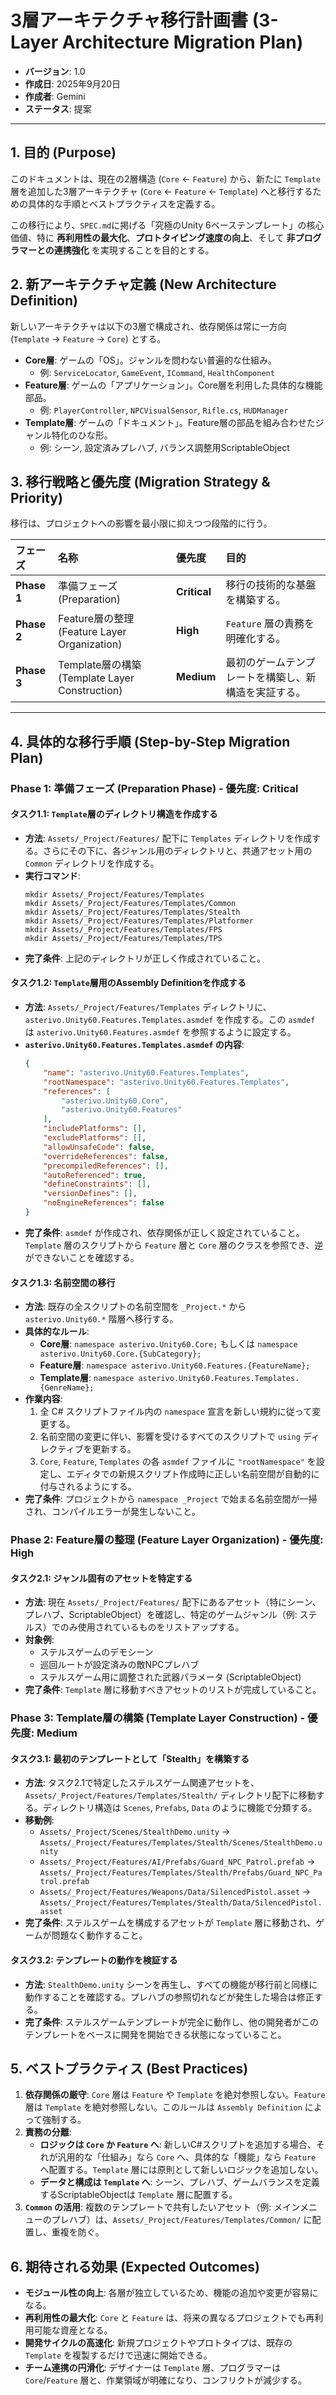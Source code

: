# 3層アーキテクチャ移行計画書 (3-Layer Architecture Migration Plan)

- **バージョン**: 1.0
- **作成日**: 2025年9月20日
- **作成者**: Gemini
- **ステータス**: 提案

---

## 1. 目的 (Purpose)

このドキュメントは、現在の2層構造 (`Core` ← `Feature`) から、新たに `Template` 層を追加した3層アーキテクチャ (`Core` ← `Feature` ← `Template`) へと移行するための具体的な手順とベストプラクティスを定義する。

この移行により、`SPEC.md`に掲げる「究極のUnity 6ベーステンプレート」の核心価値、特に **再利用性の最大化**、**プロトタイピング速度の向上**、そして **非プログラマーとの連携強化** を実現することを目的とする。

## 2. 新アーキテクチャ定義 (New Architecture Definition)

新しいアーキテクチャは以下の3層で構成され、依存関係は常に一方向 (`Template` → `Feature` → `Core`) とする。

-   **Core層**: ゲームの「OS」。ジャンルを問わない普遍的な仕組み。
    -   例: `ServiceLocator`, `GameEvent`, `ICommand`, `HealthComponent`
-   **Feature層**: ゲームの「アプリケーション」。Core層を利用した具体的な機能部品。
    -   例: `PlayerController`, `NPCVisualSensor`, `Rifle.cs`, `HUDManager`
-   **Template層**: ゲームの「ドキュメント」。Feature層の部品を組み合わせたジャンル特化のひな形。
    -   例: シーン, 設定済みプレハブ, バランス調整用ScriptableObject

## 3. 移行戦略と優先度 (Migration Strategy & Priority)

移行は、プロジェクトへの影響を最小限に抑えつつ段階的に行う。

| フェーズ | 名称 | 優先度 | 目的 |
| :--- | :--- | :--- | :--- |
| **Phase 1** | 準備フェーズ (Preparation) | **Critical** | 移行の技術的な基盤を構築する。 |
| **Phase 2** | Feature層の整理 (Feature Layer Organization) | **High** | `Feature` 層の責務を明確化する。 |
| **Phase 3** | Template層の構築 (Template Layer Construction) | **Medium** | 最初のゲームテンプレートを構築し、新構造を実証する。 |

---

## 4. 具体的な移行手順 (Step-by-Step Migration Plan)

### Phase 1: 準備フェーズ (Preparation Phase) - 優先度: Critical

#### **タスク1.1: `Template`層のディレクトリ構造を作成する**
-   **方法**: `Assets/_Project/Features/` 配下に `Templates` ディレクトリを作成する。さらにその下に、各ジャンル用のディレクトリと、共通アセット用の `Common` ディレクトリを作成する。
-   **実行コマンド**:
    ```
    mkdir Assets/_Project/Features/Templates
    mkdir Assets/_Project/Features/Templates/Common
    mkdir Assets/_Project/Features/Templates/Stealth
    mkdir Assets/_Project/Features/Templates/Platformer
    mkdir Assets/_Project/Features/Templates/FPS
    mkdir Assets/_Project/Features/Templates/TPS
    ```
-   **完了条件**: 上記のディレクトリが正しく作成されていること。

#### **タスク1.2: `Template`層用のAssembly Definitionを作成する**
-   **方法**: `Assets/_Project/Features/Templates` ディレクトリに、`asterivo.Unity60.Features.Templates.asmdef` を作成する。この `asmdef` は `asterivo.Unity60.Features.asmdef` を参照するように設定する。
-   **`asterivo.Unity60.Features.Templates.asmdef` の内容**:
    ```json
    {
        "name": "asterivo.Unity60.Features.Templates",
        "rootNamespace": "asterivo.Unity60.Features.Templates",
        "references": [
            "asterivo.Unity60.Core",
            "asterivo.Unity60.Features"
        ],
        "includePlatforms": [],
        "excludePlatforms": [],
        "allowUnsafeCode": false,
        "overrideReferences": false,
        "precompiledReferences": [],
        "autoReferenced": true,
        "defineConstraints": [],
        "versionDefines": [],
        "noEngineReferences": false
    }
    ```
-   **完了条件**: `asmdef` が作成され、依存関係が正しく設定されていること。`Template` 層のスクリプトから `Feature` 層と `Core` 層のクラスを参照でき、逆ができないことを確認する。

#### **タスク1.3: 名前空間の移行**
-   **方法**: 既存の全スクリプトの名前空間を `_Project.*` から `asterivo.Unity60.*` 階層へ移行する。
-   **具体的なルール**:
    -   **Core層**: `namespace asterivo.Unity60.Core;` もしくは `namespace asterivo.Unity60.Core.{SubCategory};`
    -   **Feature層**: `namespace asterivo.Unity60.Features.{FeatureName};`
    -   **Template層**: `namespace asterivo.Unity60.Features.Templates.{GenreName};`
-   **作業内容**:
    1.  全 C# スクリプトファイル内の `namespace` 宣言を新しい規約に従って変更する。
    2.  名前空間の変更に伴い、影響を受けるすべてのスクリプトで `using` ディレクティブを更新する。
    3.  `Core`, `Feature`, `Templates` の各 `asmdef` ファイルに `"rootNamespace"` を設定し、エディタでの新規スクリプト作成時に正しい名前空間が自動的に付与されるようにする。
-   **完了条件**: プロジェクトから `namespace _Project` で始まる名前空間が一掃され、コンパイルエラーが発生しないこと。

### Phase 2: Feature層の整理 (Feature Layer Organization) - 優先度: High

#### **タスク2.1: ジャンル固有のアセットを特定する**
-   **方法**: 現在 `Assets/_Project/Features/` 配下にあるアセット（特にシーン、プレハブ、ScriptableObject）を確認し、特定のゲームジャンル（例: ステルス）でのみ使用されているものをリストアップする。
-   **対象例**:
    -   ステルスゲームのデモシーン
    -   巡回ルートが設定済みの敵NPCプレハブ
    -   ステルスゲーム用に調整された武器パラメータ (ScriptableObject)
-   **完了条件**: `Template` 層に移動すべきアセットのリストが完成していること。

### Phase 3: Template層の構築 (Template Layer Construction) - 優先度: Medium

#### **タスク3.1: 最初のテンプレートとして「Stealth」を構築する**
-   **方法**: タスク2.1で特定したステルスゲーム関連アセットを、`Assets/_Project/Features/Templates/Stealth/` ディレクトリ配下に移動する。ディレクトリ構造は `Scenes`, `Prefabs`, `Data` のように機能で分類する。
-   **移動例**:
    -   `Assets/_Project/Scenes/StealthDemo.unity` → `Assets/_Project/Features/Templates/Stealth/Scenes/StealthDemo.unity`
    -   `Assets/_Project/Features/AI/Prefabs/Guard_NPC_Patrol.prefab` → `Assets/_Project/Features/Templates/Stealth/Prefabs/Guard_NPC_Patrol.prefab`
    -   `Assets/_Project/Features/Weapons/Data/SilencedPistol.asset` → `Assets/_Project/Features/Templates/Stealth/Data/SilencedPistol.asset`
-   **完了条件**: ステルスゲームを構成するアセットが `Template` 層に移動され、ゲームが問題なく動作すること。

#### **タスク3.2: テンプレートの動作を検証する**
-   **方法**: `StealthDemo.unity` シーンを再生し、すべての機能が移行前と同様に動作することを確認する。プレハブの参照切れなどが発生した場合は修正する。
-   **完了条件**: ステルスゲームテンプレートが完全に動作し、他の開発者がこのテンプレートをベースに開発を開始できる状態になっていること。

## 5. ベストプラクティス (Best Practices)

1.  **依存関係の厳守**: `Core` 層は `Feature` や `Template` を絶対参照しない。`Feature` 層は `Template` を絶対参照しない。このルールは `Assembly Definition` によって強制する。
2.  **責務の分離**:
    -   **ロジックは `Core` か `Feature` へ**: 新しいC#スクリプトを追加する場合、それが汎用的な「仕組み」なら `Core` へ、具体的な「機能」なら `Feature` へ配置する。`Template` 層には原則として新しいロジックを追加しない。
    -   **データと構成は `Template` へ**: シーン、プレハブ、ゲームバランスを定義するScriptableObjectは `Template` 層に配置する。
3.  **`Common` の活用**: 複数のテンプレートで共有したいアセット（例: メインメニューのプレハブ）は、`Assets/_Project/Features/Templates/Common/` に配置し、重複を防ぐ。

## 6. 期待される効果 (Expected Outcomes)

-   **モジュール性の向上**: 各層が独立しているため、機能の追加や変更が容易になる。
-   **再利用性の最大化**: `Core` と `Feature` は、将来の異なるプロジェクトでも再利用可能な資産となる。
-   **開発サイクルの高速化**: 新規プロジェクトやプロトタイプは、既存の `Template` を複製するだけで迅速に開始できる。
-   **チーム連携の円滑化**: デザイナーは `Template` 層、プログラマーは `Core`/`Feature` 層と、作業領域が明確になり、コンフリクトが減少する。

